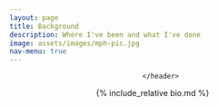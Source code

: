 ```yaml
---
layout: page
title: Background
description: Where I've been and what I've done
image: assets/images/mph-pic.jpg
nav-menu: true
---
```


<!-- Main -->
<div id="main" class="alt">

<!-- One -->
<section id="one">
	<div class="inner">
		<header class="major">
			
		</header>

<!-- Content -->

<div markdown="1">
  {% include_relative bio.md %}
</div>

</div>

</section>
</div>
